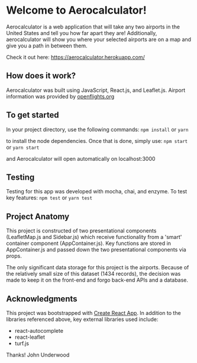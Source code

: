 # Welcome to Aerocalculator!

Aerocalculator is a web application that will take any two airports in the United States and tell you how far apart they are! Additionally, aerocalculator will show you where your selected airports are on a map and give you a path in between them.

Check it out here: https://aerocalculator.herokuapp.com/

## How does it work?

Aerocalculator was built using JavaScript, React.js, and Leaflet.js. Airport information was provided by [openflights.org](http://openflights.org/data.html)

## To get started
In your project directory, use the following commands:
`npm install`
or
`yarn`

to install the node dependencies. Once that is done, simply use:
`npm start`
or
`yarn start`

and Aerocalculator will open automatically on localhost:3000

## Testing
Testing for this app was developed with mocha, chai, and enzyme. To test key features:
`npm test`
or
`yarn test`

## Project Anatomy
This project is constructed of two presentational components (LeafletMap.js and Sidebar.js) which receive functionality from a 'smart' container component (AppContainer.js). Key functions are stored in AppContainer.js and passed down the two presentational components via props.

The only significant data storage for this project is the airports. Because of the relatively small size of this dataset (1434 records), the decision was made to keep it on the front-end and forgo back-end APIs and a database.

## Acknowledgments
This project was bootstrapped with [Create React App](https://github.com/facebookincubator/create-react-app).
In addition to the libraries referenced above, key external libraries used include:
* react-autocomplete
* react-leaflet
* turf.js


Thanks!
John Underwood

